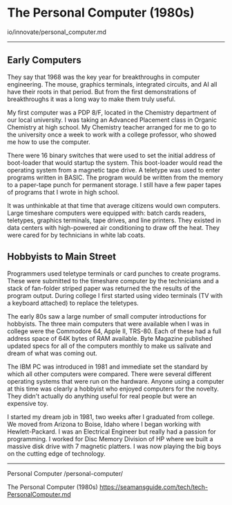 # The Personal Computer (1980s)

io/innovate/personal_computer.md

---

## Early Computers

They say that 1968 was the key year for breakthroughs in computer engineering. The mouse, graphics terminals, integrated circuits, and AI all have their roots in that period. But from the first demonstrations of breakthroughs it was a long way to make them truly useful.

My first computer was a PDP 8/F, located in the Chemistry department of our local university. I was taking an Advanced Placement class in Organic Chemistry at high school. My Chemistry teacher arranged for me to go to the university once a week to work with a college professor, who showed me how to use the computer.

There were 16 binary switches that were used to set the initial address of boot-loader that would startup the system. This boot-loader would read the operating system from a magnetic tape drive. A teletype was used to enter programs written in BASIC. The program would be written from the memory to a paper-tape punch for permanent storage. I still have a few paper tapes of programs that I wrote in high school.

It was unthinkable at that time that average citizens would own computers. Large timeshare computers were equipped with: batch cards readers, teletypes, graphics terminals, tape drives, and line printers. They existed in data centers with high-powered air conditioning to draw off the heat. They were cared for by technicians in white lab coats.


## Hobbyists to Main Street

Programmers used teletype terminals or card punches to create programs. These were submitted to the timeshare computer by the technicians and a stack of fan-folder striped paper was returned the the results of the program output. During college I first started using video terminals (TV with a keyboard attached) to replace the teletypes.

The early 80s saw a large number of small computer introductions for hobbyists. The three main computers that were available when I was in college were the Commodore 64, Apple II, TRS-80. Each of these had a full address space of 64K bytes of RAM available. Byte Magazine published updated specs for all of the computers monthly to make us salivate and dream of what was coming out.

The IBM PC was introduced in 1981 and immediate set the standard by which all other computers were compared. There were several different operating systems that were run on the hardware. Anyone using a computer at this time was clearly a hobbyist who enjoyed computers for the novelty. They didn't actually do anything useful for real people but were an expensive toy.

I started my dream job in 1981, two weeks after I graduated from college. We moved from Arizona to Boise, Idaho where I began working with Hewlett-Packard. I was an Electrical Engineer but really had a passion for programming. I worked for Disc Memory Division of HP where we built a massive disk drive with 7 magnetic platters. I was now playing the big boys on the cutting edge of technology.

---

Personal Computer
/personal-computer/


The Personal Computer (1980s)
https://seamansguide.com/tech/tech-PersonalComputer.md


